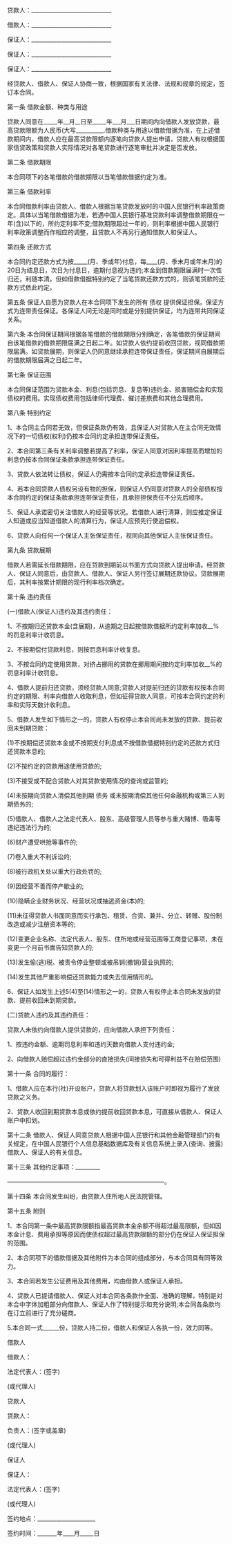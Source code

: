 
 


贷款人：_____________________________


借款人：_____________________________


保证人：_____________________________


保证人：_____________________________


保证人：_____________________________


经贷款人、借款人、保证人协商一致，根据国家有关法律、法规和规章的规定，签订本合同。


第一条 借款金额、种类与用途


贷款人同意在_____年__月__日至_____年___月___日期间内向借款人发放贷款，最高贷款限额为人民币(大写__________.借款种类与用途以借款借据为准，在上述借款期间内，借款人应在最高贷款限额内逐笔向贷款人提出申请，贷款人有权根据国家信贷政策和贷款人实际情况对各笔贷款进行逐笔审批并决定是否发放。


第二条 借款期限


本合同项下的各笔借款的借款期限以当笔借款借据约定为准。


第三条 借款利率


本合同借款利率由贷款人、借款人根据当笔贷款发放时的中国人民银行利率政策商定。具体以当笔借款借据为准，若遇中国人民银行基准贷款利率调整借款期限在一年(含)以下的，所约定利率不变;借款期限超过一年的，则利率根据中国人民银行利率政策调整而作相应的调整，且贷款人不再另行通知借款人和保证人。


第四条 还款方式


本合同约定还款方式为按_____(月、季或年)付息，每____(月、季末月或年末月)的20日为结息日，次日为付息日，逾期付息视为违约;本金到借款期限届满时一次性归还，利随本清。但如借款借据特别约定了当笔贷款还款方式的，则该笔贷款的还款方式依此约定。


第五条 保证人自愿为贷款人在本合同项下发生的所有
债权
提供保证担保。保证方式为连带责任保证。各保证人间无论是同时或是分别提供保证，均为连带共同保证关系。


第六条 本合同保证期间根据各笔借款的借款期限分别确定，各笔借款的保证期间自该笔借款的借款期限届满之日起二年。如贷款人依约提前收回贷款，视同借款期限届满。如贷款展期，则保证人仍同意继续承担连带保证责任，保证期间自展期后的借款期限届满之日起二年。


第七条 保证范围


本合同保证范围为贷款本金、利息(包括罚息、复息等)违约金、损害赔偿金和实现债权的费用。实现债权费用包括律师代理费、催讨差旅费和其他合理费用。


第八条 特别约定


1、本合同主合同若无效，但保证条款仍有效，且保证人对贷款人在主合同无效情况下的一切债权(权利)仍按本合同约定承担连带保证责任。


2、本合同第三条有关利率调整若提高了利率，保证人同意对因利率提高而增加的利息仍按本合同保证条款承担连带保证责任。


3、贷款人依法转让债权，保证人仍需按本合同约定承担连带保证责任。


4、若本合同贷款人债权另设有物的担保，则保证人仍同意对贷款人的全部债权按本合同约定的保证条款承担连带保证责任，且承担担保责任不分先后顺序。


5、保证人承诺密切关注借款人的经营等状况。若借款人进行清算，则应推定保证人知道或应当知道借款人的清算行为，保证人应预先行使追偿权。


6、贷款人向任何一个保证人主张保证责任，视同向其他保证人主张保证责任。


第九条 贷款展期


借款人若需延长借款期限，应在贷款到期前以书面方式向贷款人提出申请。经贷款人、保证人同意后，由贷款人、借款人、保证人另行签订展期还款协议。贷款展期后，其利率按累计期限的现行利率档次确定。


第十条 违约责任


(一)借款人(保证人)违约及其违约责任：


1、不按期归还贷款本金(含展期)，从逾期之日起按借款借据所约定利率加收__%的罚息利率计收罚息。


2、不按期偿付贷款利息，则按罚息利率计收复息。


3、不按合同约定使用贷款，对挤占挪用的贷款在挪用期间按约定利率加收__%的罚息利率计收罚息。


4、借款人提前归还贷款，须经贷款人同意;贷款人对提前归还的贷款有权按本合同约定的期限、利率向借款人收取利息，但如征得贷款人同意，可按本合同约定的利率和实际天数计收利息。


5、借款人发生如下情形之一的，贷款人有权停止本合同尚未发放的贷款、提前收回未到期贷款：


(1)不按期偿还贷款本金或不按期支付利息或不按借款借据特别约定的还款方式归还贷款本息的;


(2)不按约定的贷款用途使用贷款的;


(3)不接受或不配合贷款人对其贷款使用情况的查询或监管的;


(4)未按期向贷款人清偿其他到期
债务
或未按期清偿其他任何金融机构或第三人到期债务的;


(5)借款人、借款人之法定代表人、股东、高级管理人员等参与重大赌博、吸毒等违纪违法行为的;


(6)财产遭受哄抢等事件的;


(7)卷入重大不利诉讼的;


(8)被行政机关处以重大行政处罚的;


(9)因经营不善而停产歇业的;


(10)隐瞒企业财务状况、经营状况或抽逃资金(本)的;


(11)未征得贷款人书面同意而实行承包、租赁、合资、兼并、分立、转赠、股份制改造或减少注册资本等的;


(12)变更企业名称、法定代表人、股东、住所地或经营范围等工商登记事项，未在变更一个月前书面告知贷款人的;


(13)发生偷(逃)税、被责令停业整顿或被吊销(撤销)营业执照的;


(14)发生其他严重影响偿还贷款能力或失去信用情形的。


6、保证人如发生上述5(4)至(14)情形之一的，贷款人有权停止本合同未发放的贷款、提前收回未到期贷款。


(二)贷款人违约及其违约责任：


贷款人未依约向借款人提供贷款的，应向借款人承担下列责任：


1、按违约金额、逾期罚息利率和违约天数向借款人支付违约金;


2、向借款人赔偿超过违约金部分的直接损失(间接损失和可得利益不在赔偿范围)


第十一条 合同的履行：


1、借款人应在本行(社)开设账户，贷款人将贷款划入该账户时即视为履行了发放贷款之义务。


2、贷款人收回到期贷款本息或依约提前收回贷款本息，可直接从借款人、保证人账户中扣划。


第十二条 借款人、保证人同意贷款人根据中国人民银行和其他金融管理部门的有关规定，在中国人民银行个人信息基础数据库及有关信息系统上录入(查询、披露)借款人、保证人的有关信息。


第十三条 其他约定事项：_________


——————————————————————————。


第十四条 本合同发生纠纷，由贷款人住所地人民法院管辖。


第十五条 附则


1、本合同第一条中最高贷款限额指最高贷款本金余额不得超过最高限额，但如因本金计息、费用承担等原因而使债权超过最高贷款限额的部分仍在保证人保证担保的范围。


2、本合同项下的借款借据及其他附件为本合同的组成部分，与本合同具有同等效力。


3、本合同若发生公证费用及其他费用，均由借款人或保证人承担。


4、贷款人已提请借款人、保证人对本合同各条款作全面、准确的理解，特别是对本合中字体加粗部分向借款人、保证人作了特别提示和充分说明;本合同各条款均在订立前进行了充分磋商。


5.本合同一式______份，贷款人持二份，借款人和保证人各执一份，效力同等。


借款人


借款人：


法定代表人：(签字)


(或代理人)


贷款人


贷款人：


负责人：(签字或盖章)


(或代理人)


保证人


保证人：


法定代表人：(签字)


(或代理人)


签约地点：_____________________


签约时间：_______年____月_____日
 


 

 
 
 
 
 
  


  
 

  


  


  
 
 
 
 

